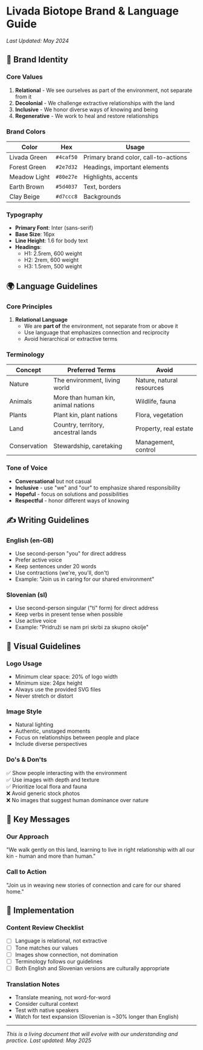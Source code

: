 # Livada Biotope Brand & Language Guide
*Last Updated: May 2024*

## 🌿 Brand Identity

### Core Values
1. **Relational** - We see ourselves as part of the environment, not separate from it
2. **Decolonial** - We challenge extractive relationships with the land
3. **Inclusive** - We honor diverse ways of knowing and being
4. **Regenerative** - We work to heal and restore relationships

### Brand Colors
| Color | Hex | Usage |
|-------|-----|-------|
| Livada Green | `#4caf50` | Primary brand color, call-to-actions |
| Forest Green | `#2e7d32` | Headings, important elements |
| Meadow Light | `#80e27e` | Highlights, accents |
| Earth Brown | `#5d4037` | Text, borders |
| Clay Beige | `#d7ccc8` | Backgrounds |

### Typography
- **Primary Font**: Inter (sans-serif)
- **Base Size**: 16px
- **Line Height**: 1.6 for body text
- **Headings**: 
  - H1: 2.5rem, 600 weight
  - H2: 2rem, 600 weight
  - H3: 1.5rem, 500 weight

## 🌍 Language Guidelines

### Core Principles
1. **Relational Language**
   - We are **part of** the environment, not separate from or above it
   - Use language that emphasizes connection and reciprocity
   - Avoid hierarchical or extractive terms

### Terminology
| Concept | Preferred Terms | Avoid |
|---------|----------------|-------|
| Nature | The environment, living world | Nature, natural resources |
| Animals | More than human kin, animal nations | Wildlife, fauna |
| Plants | Plant kin, plant nations | Flora, vegetation |
| Land | Country, territory, ancestral lands | Property, real estate |
| Conservation | Stewardship, caretaking | Management, control |

### Tone of Voice
- **Conversational** but not casual
- **Inclusive** - use "we" and "our" to emphasize shared responsibility
- **Hopeful** - focus on solutions and possibilities
- **Respectful** - honor different ways of knowing

## ✍️ Writing Guidelines

### English (en-GB)
- Use second-person "you" for direct address
- Prefer active voice
- Keep sentences under 20 words
- Use contractions (we're, you'll, don't)
- Example: "Join us in caring for our shared environment"

### Slovenian (sl)
- Use second-person singular ("ti" form) for direct address
- Keep verbs in present tense when possible
- Use active voice
- Example: "Pridruži se nam pri skrbi za skupno okolje"

## 📐 Visual Guidelines

### Logo Usage
- Minimum clear space: 20% of logo width
- Minimum size: 24px height
- Always use the provided SVG files
- Never stretch or distort

### Image Style
- Natural lighting
- Authentic, unstaged moments
- Focus on relationships between people and place
- Include diverse perspectives

### Do's & Don'ts
✅ Show people interacting with the environment  
✅ Use images with depth and texture  
✅ Prioritize local flora and fauna  
❌ Avoid generic stock photos  
❌ No images that suggest human dominance over nature  

## 🌱 Key Messages

### Our Approach
"We walk gently on this land, learning to live in right relationship with all our kin - human and more than human."

### Call to Action
"Join us in weaving new stories of connection and care for our shared home."

## 🤝 Implementation

### Content Review Checklist
- [ ] Language is relational, not extractive
- [ ] Tone matches our values
- [ ] Images show connection, not domination
- [ ] Terminology follows our guidelines
- [ ] Both English and Slovenian versions are culturally appropriate

### Translation Notes
- Translate meaning, not word-for-word
- Consider cultural context
- Test with native speakers
- Watch for text expansion (Slovenian is ~30% longer than English)

---
*This is a living document that will evolve with our understanding and practice.*
*Last updated: May 2025*
